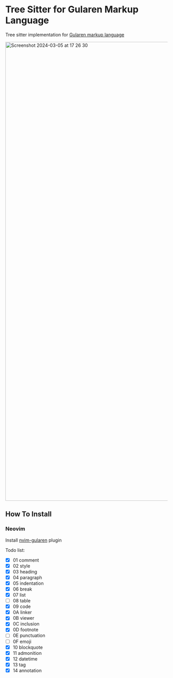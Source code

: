 # Tree Sitter for Gularen Markup Language

Tree sitter implementation for [Gularen markup language](https://github.com/noorwachid/gularen/)

<img width="1426" alt="Screenshot 2024-03-05 at 17 26 30" src="https://github.com/noorwachid/tree-sitter-gularen/assets/42460975/723c6991-6048-4d06-b9f1-f2d6ba8f3b82">

## How To Install
### Neovim
Install [nvim-gularen](https://github.com/noorwachid/nvim-gularen/) plugin

Todo list:
- [x] 01 comment
- [x] 02 style
- [x] 03 heading
- [x] 04 paragraph
- [x] 05 indentation
- [x] 06 break
- [x] 07 list
- [ ] 08 table
- [x] 09 code
- [x] 0A linker
- [x] 0B viewer
- [x] 0C inclusion
- [x] 0D footnote
- [ ] 0E punctuation
- [ ] 0F emoji
- [x] 10 blockquote
- [x] 11 admonition
- [x] 12 datetime
- [x] 13 tag
- [x] 14 annotation

